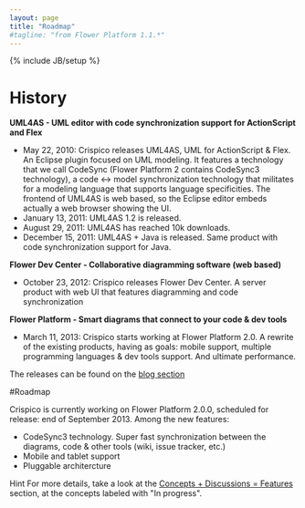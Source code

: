 ```yaml
---
layout: page
title: "Roadmap"
#tagline: "from Flower Platform 1.1.*"
---
```


{% include JB/setup %}

# History

**UML4AS - UML editor with code synchronization support for ActionScript and Flex**

* May 22, 2010: Crispico releases UML4AS, UML for ActionScript & Flex. An Eclipse plugin focused on UML modeling. It features a technology that we call CodeSync (Flower Platform 2 contains CodeSync3 technology), a code <-> model synchronization technology that militates for a modeling language that supports language specificities. The frontend of UML4AS is web based, so the Eclipse editor embeds actually a web browser showing the UI.
* January 13, 2011: UML4AS 1.2 is released. 
* August 29, 2011: UML4AS has reached 10k downloads.
* December 15, 2011: UML4AS + Java is released. Same product with code synchronization support for Java.

**Flower Dev Center - Collaborative diagramming software (web based)**

* October 23, 2012: Crispico releases Flower Dev Center. A server product with web UI that features diagramming and code synchronization

**Flower Platform - Smart diagrams that connect to your code & dev tools**

* March 11, 2013: Crispico starts working at Flower Platform 2.0. A rewrite of the existing products, having as goals: mobile support, multiple programming languages & dev tools support. And ultimate performance.

The releases can be found on the [blog section](blog/categories.html#releases-ref)

#Roadmap

Crispico is currently working on Flower Platform 2.0.0, scheduled for release: end of September 2013. Among the new features:

* CodeSync3 technology. Super fast synchronization between the diagrams, code & other tools (wiki, issue tracker, etc.)
* Mobile and tablet support
* Pluggable architercture

<div>
	<span class="label label-info">Hint</span> For more details, take a look at the <a href="concepts">Concepts + Discussions = Features</a> section, at the concepts labeled with "In progress".
</div>
